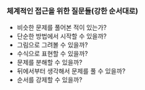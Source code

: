 ### 체계적인 접근을 위한 질문들(강한 순서대로)
- 비슷한 문제를 풀어본 적이 있는가?
- 단순한 방법에서 시작할 수 있을까?
- 그림으로 그려볼 수 있을까?
- 수식으로 표현할 수 있을까?
- 문제를 분해할 수 있을까?
- 뒤에서부터 생각해서 문제를 풀 수 있을까?
- 순서를 강제할 수 있을까?
